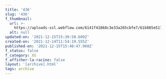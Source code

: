 ```yaml
---
title: '436'
slug: '436'
f_thumbnail:
  url: >-
    https://uploads-ssl.webflow.com/6141f41868c3e33a265cbfe7/61b885e517b4424547a394eb_436.jpg
  alt: null
updated-on: '2021-12-15T15:30:58.609Z'
created-on: '2021-12-14T11:54:19.555Z'
published-on: '2021-12-15T15:48:47.960Z'
f_status: false
f_category: XS
f_afficher-la-racine: false
layout: '[archive].html'
tags: archive
---
```



